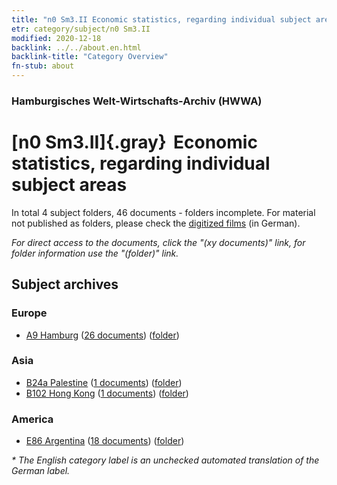 ```yaml
---
title: "n0 Sm3.II Economic statistics, regarding individual subject areas"
etr: category/subject/n0 Sm3.II
modified: 2020-12-18
backlink: ../../about.en.html
backlink-title: "Category Overview"
fn-stub: about
---
```


### Hamburgisches Welt-Wirtschafts-Archiv (HWWA)
# [n0 Sm3.II]{.gray}&#8201; Economic statistics, regarding individual subject areas&#160; 





In total 4 subject folders, 46 documents - folders incomplete.
For material not published as folders, please check the [digitized films](/film/h1_sh) (in German).

_For direct access to the documents, click the "(xy documents)" link, for folder information use the "(folder)" link._

## Subject archives



### Europe

- [A9 Hamburg](../../../geo/about.en.html#A9) (<a href="https://dfg-viewer.de/show/?tx_dlf[id]=https://pm20.zbw.eu/mets/sh/1409xx/140905/1457xx/145779/public.mets.en.xml" target="_blank">26 documents</a>) ([folder](http://purl.org/pressemappe20/folder/sh/140905,145779))

### Asia

- [B24a Palestine](../../../geo/about.en.html#B24a) (<a href="https://dfg-viewer.de/show/?tx_dlf[id]=https://pm20.zbw.eu/mets/sh/1411xx/141115/1457xx/145779/public.mets.en.xml" target="_blank">1 documents</a>) ([folder](http://purl.org/pressemappe20/folder/sh/141115,145779))
- [B102 Hong Kong](../../../geo/about.en.html#B102) (<a href="https://dfg-viewer.de/show/?tx_dlf[id]=https://pm20.zbw.eu/mets/sh/1412xx/141268/1457xx/145779/public.mets.en.xml" target="_blank">1 documents</a>) ([folder](http://purl.org/pressemappe20/folder/sh/141268,145779))

### America

- [E86 Argentina](../../../geo/about.en.html#E86) (<a href="https://dfg-viewer.de/show/?tx_dlf[id]=https://pm20.zbw.eu/mets/sh/1416xx/141692/1457xx/145779/public.mets.en.xml" target="_blank">18 documents</a>) ([folder](http://purl.org/pressemappe20/folder/sh/141692,145779))


_* The English category label is an unchecked automated translation of the German label._

